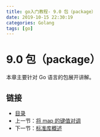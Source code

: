 ```yaml
---
title: go入门教程- 9.0 包（package）   
date: 2019-10-15 22:30:19   
categories: Golang   
tags: [go]   
---
```

# 9.0 包（package）

本章主要针对 Go 语言的包展开讲解。

## 链接

- [目录](https://blog.zshipu.com/2019/10/15/golang/20191015/directory/)
- 上一节：[将 map 的键值对调](file://08.6.md)
- 下一节：[标准库概述](file://09.1.md)
